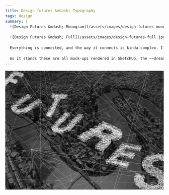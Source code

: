 ```yaml
---
title: Design futures &mdash; Typography
tags: design
summary: |
  ![Design Futures &mdash; Monogram](/assets/images/design-futures-monogram.jpg)

  ![Design Futures &mdash; Full](/assets/images/design-futures-full.jpg)

  Everything is connected, and the way it connects is kinda complex. I'd like to be more aware of my connections to people and the networks they're a part of.

  As it stands these are all mock-ups rendered in SketchUp, the ~~dream~~ plan is to get this rendering in the browser from user input. Wild scaffolding.
---
```


![Design Futures &mdash; Full](/assets/images/design-futures-full.jpg)
